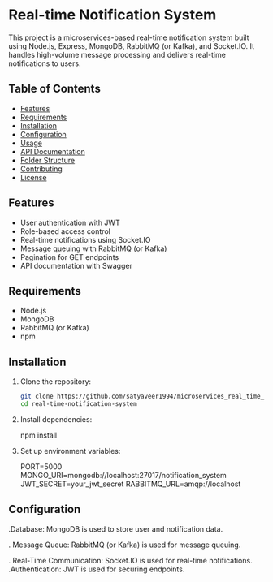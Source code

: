 # Real-time Notification System

This project is a microservices-based real-time notification system built using Node.js, Express, MongoDB, RabbitMQ (or Kafka), and Socket.IO. It handles high-volume message processing and delivers real-time notifications to users.

## Table of Contents

- [Features](#features)
- [Requirements](#requirements)
- [Installation](#installation)
- [Configuration](#configuration)
- [Usage](#usage)
- [API Documentation](#api-documentation)
- [Folder Structure](#folder-structure)
- [Contributing](#contributing)
- [License](#license)

## Features

- User authentication with JWT
- Role-based access control
- Real-time notifications using Socket.IO
- Message queuing with RabbitMQ (or Kafka)
- Pagination for GET endpoints
- API documentation with Swagger

## Requirements

- Node.js
- MongoDB
- RabbitMQ (or Kafka)
- npm

## Installation

1. Clone the repository:
   ```bash
   git clone https://github.com/satyaveer1994/microservices_real_time_notification_system.git
   cd real-time-notification-system

2. Install dependencies:
   
   npm install

3. Set up environment variables:
   
   PORT=5000
   MONGO_URI=mongodb://localhost:27017/notification_system
   JWT_SECRET=your_jwt_secret
   RABBITMQ_URL=amqp://localhost

## Configuration
   
  .Database: MongoDB is used to store user and notification data.

  . Message Queue: RabbitMQ (or Kafka) is used for message queuing.

  . Real-Time Communication: Socket.IO is used for real-time notifications.
   .Authentication: JWT is used for securing endpoints.
